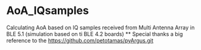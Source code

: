 # AoA_IQsamples
Calculating AoA based on IQ samples received from Multi Antenna Array in BLE 5.1 (simulation based on ti BLE 4.2 boards)
** Special thanks a big reference to the https://github.com/petotamas/pyArgus.git
